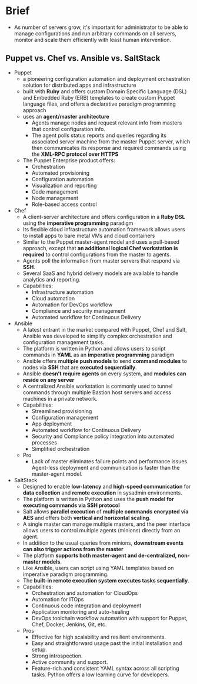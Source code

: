 # Brief
* As number of servers grow, it's important for administrator to be able to manage configurations and run arbitrary commands on all servers, monitor and scale them efficiently with least human intervention.


## Puppet vs. Chef vs. Ansible vs. SaltStack
* Puppet
    * a pioneering configuration automation and deployment orchestration solution for distributed apps and infrastructure
    * built with **Ruby** and offers custom Domain Specific Language (DSL) and Embedded Ruby (ERB) templates to create custom Puppet language files, and offers a declarative paradigm programming approach
    * uses an **agent/master architecture**
        * Agents manage nodes and request relevant info from masters that control configuration info. 
        * The agent polls status reports and queries regarding its associated server machine from the master Puppet server, which then communicates its response and required commands using the **XML-RPC protocol over HTTPS**
    * The Puppet Enterprise product offers:
        * Orchestration
        * Automated provisioning
        * Configuration automation
        * Visualization and reporting
        * Code management
        * Node management
        * Role-based access control
* Chef
    * A client-server architecture and offers configuration in a **Ruby DSL** using the **imperative programming** paradigm
    * Its flexible cloud infrastructure automation framework allows users to install apps to bare metal VMs and cloud containers
    * Similar to the Puppet master-agent model and uses a pull-based approach, except that **an additional logical Chef workstation is required** to control configurations from the master to agents. 
    * Agents poll the information from master servers that respond via **SSH**.
    * Several SaaS and hybrid delivery models are available to handle analytics and reporting.
    * Capabilities:
        * Infrastructure automation
        * Cloud automation
        * Automation for DevOps workflow
        * Compliance and security management
        * Automated workflow for Continuous Delivery
* Ansible
    * A latest entrant in the market compared with Puppet, Chef and Salt, Ansible was developed to simplify complex orchestration and configuration management tasks.
    * The platform is written in Python and allows users to script commands in **YAML** as an **imperative programming** paradigm
    * Ansible offers **multiple push models** to send **command modules** to nodes via **SSH** that are **executed sequentially**.
    * Ansible **doesn’t require agents** on every system, and **modules can reside on any server**
    * A centralized Ansible workstation is commonly used to tunnel commands through multiple Bastion host servers and access machines in a private network.
    * Capabilities:
        * Streamlined provisioning
        * Configuration management
        * App deployment
        * Automated workflow for Continuous Delivery
        * Security and Compliance policy integration into automated processes
        * Simplified orchestration
    * Pro
        * Lack of master eliminates failure points and performance issues. Agent-less deployment and communication is faster than the master-agent model.
* SaltStack
    * Designed to enable **low-latency** and **high-speed communication** for **data collection** and **remote execution** in sysadmin environments.
    * The platform is written in Python and uses the **push model for executing commands via SSH protocol**
    * Salt allows **parallel execution** of **multiple commands** **encrypted via AES** and offers both **vertical and horizontal scaling**. 
    * A single master can manage multiple masters, and the peer interface allows users to control multiple agents (minions) directly from an agent.
    * In addition to the usual queries from minions, **downstream events can also trigger actions from the master**
    * The platform **supports both master-agent and de-centralized, non-master models**. 
    * Like Ansible, users can script using YAML templates based on imperative paradigm programming. 
    * The **built-in remote execution system executes tasks sequentially**.
    * Capabilities:
        * Orchestration and automation for CloudOps
        * Automation for ITOps
        * Continuous code integration and deployment
        * Application monitoring and auto-healing
        * DevOps toolchain workflow automation with support for Puppet, Chef, Docker, Jenkins, Git, etc.
    * Pros
        * Effective for high scalability and resilient environments.
        * Easy and straightforward usage past the initial installation and setup.
        * Strong introspection.
        * Active community and support.
        * Feature-rich and consistent YAML syntax across all scripting tasks. Python offers a low learning curve for developers.


